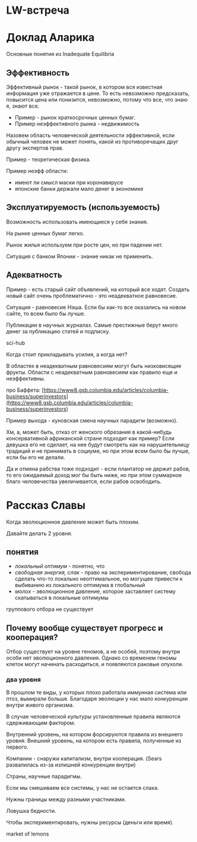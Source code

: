 # LW-встреча
Доклад Аларика
==============

Основные понятия из Inadequate Equilibria

Эффективность
-------------

Эффективный рынок - такой рынок, в котором вся известная информация уже отражается в цене. То есть невозможно предсказать, повысится цена или понизится, невозможно, потому что все, что знаю я, знают все.

*   Пример - рынок краткосрочных ценных бумаг. 
*   Пример неэффективного рынка - недвижимость

Назовем область человеческой деятельности эффективной, если обычный человек не может понять, какой из противоречащих друг другу экспертов прав.

Пример - теоретическая физика.

Пример неэфф области: 

*   имеют ли смысл маски при коронавирусе
*   японские банки держали мало денег в экономике

Эксплуатируемость (используемость)
----------------------------------

Возможность использовать имеющиеся у себя знания.

На рынке ценных бумаг легко.

Рынок жилья используем при росте цен, но при падении нет.

Ситуация с банком Японии - знание никак не применить.

Адекватность
------------

Пример - есть старый сайт объявлений, на который все ходят. Создать новый сайт очень проблематично - это неадекватное равновесие.

Ситуация - равновесие Нэша. Если бы как-то все оказались на новом сайте, то всем было бы лучше.

Публикации в научных журналах. Самые престижные берут много денег за публикацию статей и подписку.

sci-hub

Когда стоит прикладывать усилия, а когда нет?

В областях в неадекватным равновесиям могут быть низковисящие фрукты. Области с неадекватным равновесием как правило еще и неэффективны.

про Баффета: [https://www8.gsb.columbia.edu/articles/columbia-business/superinvestors](https://www8.gsb.columbia.edu/articles/columbia-business/superinvestors)

Пример выхода - куновская смена научных парадигм (возможно).

Хм, а, может быть, отказ от женского обрезания в какой-нибудь консервативной африканской стране подходит как пример? Если девушка его не сделает, на нее будут смотреть как на нарушительницу традиций и не принимать в социуме, но при этом всем было бы лучше, если бы его не делали.

Да и отмена рабства тоже подходит - если плантатор не держит рабов, то его ожидаемый доход мог бы быть ниже, но при этом суммарное благо человечества увеличивается, если рабов освободить.

Рассказ Славы
=============

Когда эволюционное давление может быть плохим.

Давайте делать 2 уровня.

понятия
-------

*   _локальный оптимум_ - понятно, что
*   _свободная энергия, слак -_ право на экспериментирование, свобода сделать что-то локально неоптимальное, но могущее привести к выбиванию из локального оптимума в глобальный
*   _молох -_ эволюционное давление, которое заставляет систему скатываться в локальные оптимумы

группового отбора не существует

Почему вообще существует прогресс и кооперация?
-----------------------------------------------

Отбор существует на уровне геномов, а не особей, поэтому внутри особи нет эволюционного давления. Однако со временем геномы клеток могут начинать расходиться, и появляются раковые опухоли.

### два уровня

В прошлом те виды, у которых плохо работала иммунная система или птоз, вымирали больше. Благодаря эволюции у нас мало конкуренции внутри живого организма.

В случае человеческой культуры установленные правила являются сдерживающим фактором. 

Внутренний уровень, на котором форсируются правила из внешнего уровня. Внешний уровень, на котором есть правила, полученные из первого.

Компании - снаружи капитализм, внутри кооперация. (Sears развалилась из-за излишней конкуренции внутри)

Страны, научные парадигмы.

Если мы смешиваем все системы, у нас не остается слака.

Нужны границы между разными участниками.

Ловушка бедности.

Чтобы экспериментировать, нужны ресурсы (деньги или время).

market of lemons